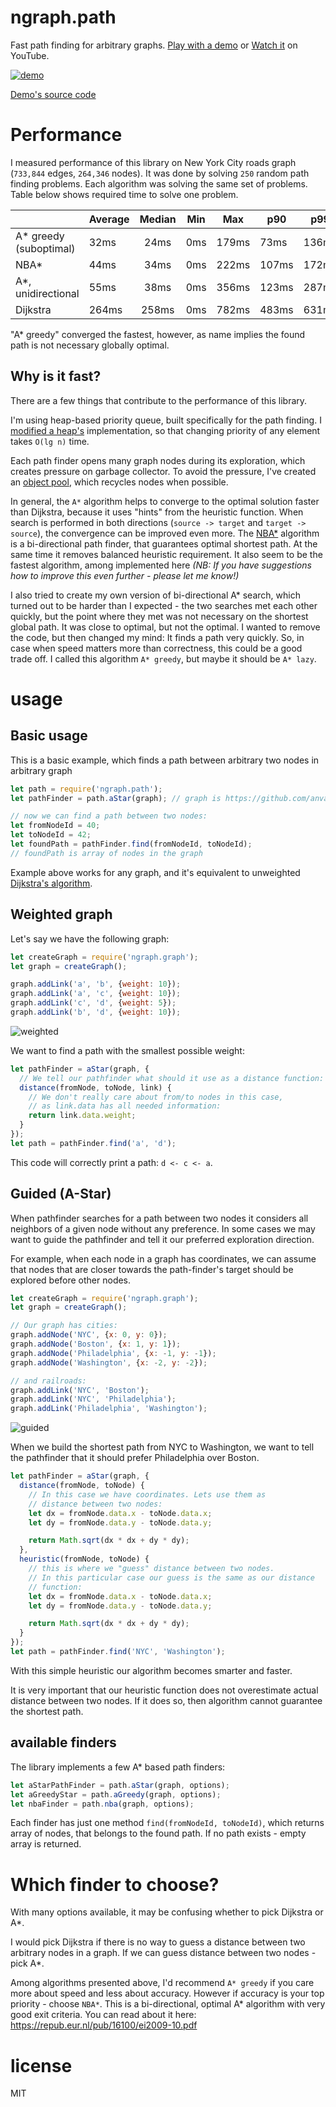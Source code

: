 # ngraph.path

Fast path finding for arbitrary graphs. [Play with a demo](https://anvaka.github.io/ngraph.path.demo/) or [Watch it](https://www.youtube.com/watch?v=hGeZuIEV6KU) on YouTube.

[![demo](https://raw.githubusercontent.com/anvaka/ngraph.path/master/docs/seattle.gif)](https://anvaka.github.io/ngraph.path.demo/)

[Demo's source code](http://github.com/anvaka/ngraph.path.demo)

# Performance

I measured performance of this library on New York City roads graph (`733,844` edges, `264,346` nodes).
It was done by solving `250` random path finding problems. Each algorithm was solving
the same set of problems. Table below shows required time to solve one problem.

|                                        | Average | Median | Min | Max   | p90   | p99   |
|----------------------------------------|---------|:------:|:---:|-------|-------|-------|
|      A* greedy (suboptimal)            |   32ms  |  24ms  | 0ms | 179ms |  73ms | 136ms |
|      NBA*                              |   44ms  |  34ms  | 0ms | 222ms | 107ms | 172ms |
|      A*, unidirectional                |   55ms  |  38ms  | 0ms | 356ms | 123ms | 287ms |
|      Dijkstra                          |  264ms  | 258ms  | 0ms | 782ms | 483ms | 631ms |

"A* greedy" converged the fastest, however, as name implies the found path is not necessary
globally optimal.

## Why is it fast?

There are a few things that contribute to the performance of this library.

I'm using heap-based priority queue, built specifically for the path finding.
I [modified a heap's](https://github.com/anvaka/ngraph.path/blob/master/a-star/NodeHeap.js) implementation,
so that changing priority of any element takes `O(lg n)` time.

Each path finder opens many graph nodes during its exploration, which creates pressure
on garbage collector. To avoid the pressure, I've created an [object pool](https://github.com/anvaka/ngraph.path/blob/master/a-star/nba/makeNBASearchStatePool.js),
which recycles nodes when possible.

In general, the `A*` algorithm helps to converge to the optimal solution faster than
Dijkstra, because it uses "hints" from the heuristic function. When search is performed
in both directions (`source -> target` and `target -> source`), the convergence can be
improved even more. The [NBA*](https://github.com/anvaka/ngraph.path/blob/master/a-star/nba/index.js) algorithm
is a bi-directional path finder, that guarantees optimal shortest path. At the same time it
removes balanced heuristic requirement. It also seem to be the fastest algorithm, among implemented 
here *(NB: If you have suggestions how to improve this even further - please let me know!)*

I also tried to create my own version of bi-directional A* search, which
turned out to be harder than I expected - the two searches met each other quickly, but the point
where they met was not necessary on the shortest global path. It was close to optimal, but not the optimal.
I wanted to remove the code, but then changed my mind: It finds a path very quickly. So, in case when
speed matters more than correctness, this could be a good trade off. I called this algorithm `A* greedy`,
but maybe it should be `A* lazy`.

# usage

## Basic usage

This is a basic example, which finds a path between arbitrary
two nodes in arbitrary graph

``` js
let path = require('ngraph.path');
let pathFinder = path.aStar(graph); // graph is https://github.com/anvaka/ngraph.graph

// now we can find a path between two nodes:
let fromNodeId = 40;
let toNodeId = 42;
let foundPath = pathFinder.find(fromNodeId, toNodeId);
// foundPath is array of nodes in the graph
```

Example above works for any graph, and it's equivalent to unweighted [Dijkstra's algorithm](https://en.wikipedia.org/wiki/Dijkstra%27s_algorithm).

## Weighted graph

Let's say we have the following graph:

``` js
let createGraph = require('ngraph.graph');
let graph = createGraph();

graph.addLink('a', 'b', {weight: 10});
graph.addLink('a', 'c', {weight: 10});
graph.addLink('c', 'd', {weight: 5});
graph.addLink('b', 'd', {weight: 10});
```

![weighted](https://raw.githubusercontent.com/anvaka/ngraph.path/master/docs/weighted.png)

We want to find a path with the smallest possible weight:

``` js
let pathFinder = aStar(graph, {
  // We tell our pathfinder what should it use as a distance function:
  distance(fromNode, toNode, link) {
    // We don't really care about from/to nodes in this case,
    // as link.data has all needed information:
    return link.data.weight;
  }
});
let path = pathFinder.find('a', 'd');
```

This code will correctly print a path: `d <- c <- a`.

## Guided (A-Star)

When pathfinder searches for a path between two nodes it considers all
neighbors of a given node without any preference. In some cases we may want to
guide the pathfinder and tell it our preferred exploration direction.

For example, when each node in a graph has coordinates, we can assume that 
nodes that are closer towards the path-finder's target should be explored 
before other nodes.

``` js
let createGraph = require('ngraph.graph');
let graph = createGraph();

// Our graph has cities:
graph.addNode('NYC', {x: 0, y: 0});
graph.addNode('Boston', {x: 1, y: 1});
graph.addNode('Philadelphia', {x: -1, y: -1});
graph.addNode('Washington', {x: -2, y: -2});

// and railroads:
graph.addLink('NYC', 'Boston');
graph.addLink('NYC', 'Philadelphia');
graph.addLink('Philadelphia', 'Washington');
```

![guided](https://raw.githubusercontent.com/anvaka/ngraph.path/master/docs/guided.png)

When we build the shortest path from NYC to Washington, we want to tell the pathfinder
that it should prefer Philadelphia over Boston.

``` js
let pathFinder = aStar(graph, {
  distance(fromNode, toNode) {
    // In this case we have coordinates. Lets use them as
    // distance between two nodes:
    let dx = fromNode.data.x - toNode.data.x;
    let dy = fromNode.data.y - toNode.data.y;

    return Math.sqrt(dx * dx + dy * dy);
  },
  heuristic(fromNode, toNode) {
    // this is where we "guess" distance between two nodes.
    // In this particular case our guess is the same as our distance
    // function:
    let dx = fromNode.data.x - toNode.data.x;
    let dy = fromNode.data.y - toNode.data.y;

    return Math.sqrt(dx * dx + dy * dy);
  }
});
let path = pathFinder.find('NYC', 'Washington');
```

With this simple heuristic our algorithm becomes smarter and faster.

It is very important that our heuristic function does not overestimate actual distance
between two nodes. If it does so, then algorithm cannot guarantee the shortest path.

## available finders

The library implements a few A* based path finders:

``` js
let aStarPathFinder = path.aStar(graph, options);
let aGreedyStar = path.aGreedy(graph, options);
let nbaFinder = path.nba(graph, options);
```

Each finder has just one method `find(fromNodeId, toNodeId)`, which returns array of
nodes, that belongs to the found path. If no path exists - empty array is returned.

# Which finder to choose?

With many options available, it may be confusing whether to pick Dijkstra or A*.

I would pick Dijkstra if there is no way to guess a distance between two arbitrary nodes
in a graph. If we can guess distance between two nodes - pick A*.

Among algorithms presented above, I'd recommend `A* greedy` if you care more about speed and
less about accuracy. However if accuracy is your top priority - choose `NBA*`. 
This is a bi-directional, optimal A* algorithm with very good exit criteria. You can read
about it here: https://repub.eur.nl/pub/16100/ei2009-10.pdf

# license

MIT

